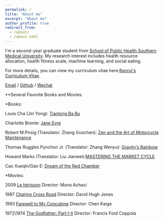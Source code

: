 ```yaml
---
permalink: /
title: "About me"
excerpt: "About me"
author_profile: true
redirect_from: 
  - /about/
  - /about.html
---
```


I'm a second-year graduate student from [School of Public Health](http://portal.smu.edu.cn/gwxy/index.htm),[Southern Medical University](https://www.smu.edu.cn). My research interest includes health resource allocation, health fitness scale, machine learning, and social eating.

For more details, you can view my curriculum vitae here:[Ranrui's Curriculum Vitae](./assets/Curriculum_Vitae.pdf).

[Email](mailto:13544492060@126.com) / [Github](https://github.com/Ranrui99) / [Wechat](./images/wechat.jpg)



**Several Favorite Books and Movies: 

*Books:

Louis Cha (Jin Yong): [Tianlong Ba Bu](https://book.douban.com/subject/1255625/)

Charlotte Bronte: [Jane Eyre](https://search.bilibili.com/all?keyword=Jane%20Eyre&from_source=webtop_search&spm_id_from=333.1007&search_source=5)

Robert M.Pirsig (Translator: Zhang Guochen): [Zen and the Art of Motorcycle Maintenance](https://book.douban.com/subject/6811366/)

Thomas Ruggles Pynchon Jr. (Translator: Zhang Wenyu): [Gravity’s Rainbow](https://book.douban.com/subject/30431388/)

Howard Marks (Translator: Liu Jianwei):[MASTERING THE MARKET CYCLE](https://book.douban.com/subject/30443502/)

Cao Xueqin/Gao E: [Dream of the Red Chamber](https://book.douban.com/subject/1007305/)

*Movies:

2009 [Le hérisson](https://movie.douban.com/subject/3824274/) Director: Mona Achaci

1987 [Charing Cross Road](https://movie.douban.com/subject/1299481/) Director: David Hugh Jones

1993 [Farewell to My Concubine](https://movie.douban.com/subject/1291546/) Director: Chen Kaige

1972\1974 [The Godfather: Part I-II](https://movie.douban.com/subject/1291841/) Director: Francis Ford Coppola

